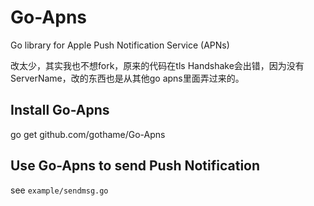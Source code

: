 Go-Apns
=======

Go library for Apple Push Notification Service (APNs)

改太少，其实我也不想fork，原来的代码在tls Handshake会出错，因为没有ServerName，改的东西也是从其他go apns里面弄过来的。

## Install Go-Apns

go get github.com/gothame/Go-Apns

## Use Go-Apns to send Push Notification

see `example/sendmsg.go`

